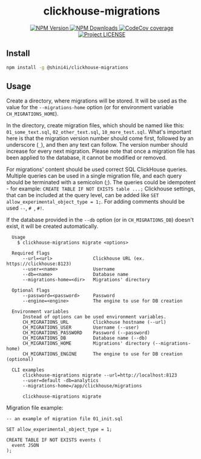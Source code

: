 <div align="center">

# clickhouse-migrations

<a href="https://www.npmjs.com/package/@shini4i/clickhouse-migrations">
<img alt="NPM Version" src="https://img.shields.io/npm/v/%40shini4i%2Fclickhouse-migrations?color=%233178C6&logo=npm">
</a>
<a href="https://www.npmjs.com/package/@shini4i/clickhouse-migrations">
<img alt="NPM Downloads" src="https://img.shields.io/npm/dw/%40shini4i%2Fclickhouse-migrations?color=%233178C6&logo=npm">
</a>
<a href="https://codecov.io/gh/shini4i/clickhouse-migrations">
<img alt="CodeCov coverage" src="https://codecov.io/gh/shini4i/clickhouse-migrations/graph/badge.svg?token=8QWRD6EAQJ">
</a>
<a href="https://github.com/shini4i/clickhouse-migrations/blob/main/LICENSE">
<img alt="Project LICENSE" src="https://img.shields.io/github/license/shini4i/clickhouse-migrations">
</a>

</div>

## Install

```sh
npm install -g @shini4i/clickhouse-migrations
```

## Usage

Create a directory, where migrations will be stored. It will be used as the value for the `--migrations-home` option (or for environment variable `CH_MIGRATIONS_HOME`).

In the directory, create migration files, which should be named like this: `01_some_text.sql`, `02_other_text.sql`, `10_more_test.sql`. What's important here is that the migration version number should come first, followed by an underscore (`_`), and then any text can follow. The version number should increase for every next migration. Please note that once a migration file has been applied to the database, it cannot be modified or removed. 

For migrations' content should be used correct SQL ClickHouse queries. Multiple queries can be used in a single migration file, and each query should be terminated with a semicolon (;). The queries could be idempotent - for example: `CREATE TABLE IF NOT EXISTS table ...;` Clickhouse settings, that can be included at the query level, can be added like `SET allow_experimental_object_type = 1;`. For adding comments should be used `--`, `# `, `#!`. 

If the database provided in the `--db` option (or in `CH_MIGRATIONS_DB`) doesn't exist, it will be created automatically.

```
  Usage
    $ clickhouse-migrations migrate <options>

  Required flags
      --url=<url>               Clickhouse URL (ex. https://clickhouse:8123)
      --user=<name>             Username
      --db=<name>               Database name
      --migrations-home=<dir>   Migrations' directory
      
  Optional flags
      --password=<password>     Password
      --engine=<engine>         The engine to use for DB creation
    
  Environment variables
      Instead of options can be used environment variables.
      CH_MIGRATIONS_URL         Clickhouse hostname (--url)
      CH_MIGRATIONS_USER        Username (--user)
      CH_MIGRATIONS_PASSWORD    Password (--password)
      CH_MIGRATIONS_DB          Database name (--db)
      CH_MIGRATIONS_HOME        Migrations' directory (--migrations-home)
      CH_MIGRATIONS_ENGINE      The engine to use for DB creation (optional)

  CLI examples
      clickhouse-migrations migrate --url=http://localhost:8123 
      --user=default -db=analytics 
      --migrations-home=/app/clickhouse/migrations

      clickhouse-migrations migrate 
```

Migration file example:
```
-- an example of migration file 01_init.sql

SET allow_experimental_object_type = 1;

CREATE TABLE IF NOT EXISTS events (
  event JSON
);
```

